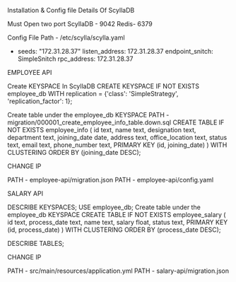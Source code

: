 Installation & Config file Details Of ScyllaDB

Must Open two port  ScyllaDB - 9042 Redis- 6379


Config File 
Path - /etc/scylla/scylla.yaml
- seeds: "172.31.28.37"
listen_address: 172.31.28.37
endpoint_snitch: SimpleSnitch
rpc_address: 172.31.28.37

EMPLOYEE API

Create KEYSPACE In ScyllaDB
CREATE KEYSPACE IF NOT EXISTS employee_db
  WITH replication = {'class': 'SimpleStrategy', 'replication_factor': 1};
  
  
Create table under the employee_db KEYSPACE
PATH - migration/000001_create_employee_info_table.down.sql
 CREATE TABLE IF NOT EXISTS employee_info (
    id text, name text, designation text, department text,
    joining_date date, address text, office_location text,
    status text, email text, phone_number text,
    PRIMARY KEY (id, joining_date)
) WITH CLUSTERING ORDER BY (joining_date DESC);
  
CHANGE IP

PATH - employee-api/migration.json
PATH - employee-api/config.yaml



SALARY API 

DESCRIBE KEYSPACES;
USE employee_db;
Create table under the employee_db KEYSPACE
CREATE TABLE IF NOT EXISTS employee_salary (
                                 id text,
                                 process_date text,
                                 name text,
                                 salary float,
                                 status text,
                                 PRIMARY KEY (id, process_date)
) WITH CLUSTERING ORDER BY (process_date DESC);

DESCRIBE TABLES;


CHANGE IP

PATH - src/main/resources/application.yml
PATH - salary-api/migration.json




